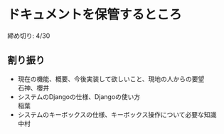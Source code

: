 # ドキュメントを保管するところ
締め切り: 4/30  

## 割り振り
- 現在の機能、概要、今後実装して欲しいこと、現地の人からの要望  
石神、櫻井
- システムのDjangoの仕様、Djangoの使い方  
稲葉
- システムのキーボックスの仕様、キーボックス操作について必要な知識  
中村
